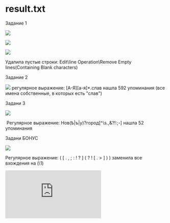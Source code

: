 # result.txt
Задание 1

![](https://github.com/Sayano99/result.txt/blob/master/Снимок%20экрана%20(46).png)

![](https://github.com/Sayano99/result.txt/blob/master/Снимок%20экрана%20(47).png)

![](https://github.com/Sayano99/result.txt/blob/master/Снимок%20экрана%20(48).png)


Удалила пустые строки: Edit\line Operation\Remove Empty lines(Containing Blank characters)



Задание 2

![](https://github.com/Sayano99/result.txt/blob/master/Снимок%20экрана%20(49).png)
регулярное выражение: [А-Я][а-я]*.слав   нашла 592 упоминания (все имена собственные, в которых есть "слав")


Задани 3

![](https://github.com/Sayano99/result.txt/blob/master/Снимок%20экрана%20(50).png)

 Регулярное выражение: Нов(ѣ|ъ|у)?город[^\s\.,\&?!:;-]  нашла 52 упоминания
 
 
 Задани БОНУС
 
 ![](https://github.com/Sayano99/result.txt/blob/master/Снимок%20экрана%20(52).png)
 
 Регулярное выражение: ( [ . , ; : ! ? ] ( ? ! [ . > ] ) ) заменила все вхождения на (\1)
 
 
 ![](https://github.com/Sayano99/result.txt/blob/master/result.txt)
